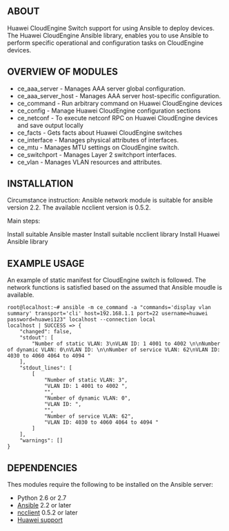 ## ABOUT

Huawei CloudEngine Switch support for using Ansible to deploy devices. The Huawei CloudEngine Ansible library, enables you to use Ansible to perform specific operational and configuration tasks on CloudEngine devices.

## OVERVIEW OF MODULES

- ce_aaa_server - Manages AAA server global configuration.
- ce_aaa_server_host - Manages AAA server host-specific configuration.
- ce_command - Run arbitrary command on Huawei CloudEngine devices
- ce_config - Manage Huawei CloudEngine configuration sections
- ce_netconf - To execute netconf RPC on Huawei CloudEngine devices and save output locally
- ce_facts - Gets facts about Huawei CloudEngine switches
- ce_interface - Manages physical attributes of interfaces.
- ce_mtu - Manages MTU settings on CloudEngine switch.
- ce_switchport - Manages Layer 2 switchport interfaces.
- ce_vlan - Manages VLAN resources and attributes.


## INSTALLATION

Circumstance instruction:
Ansible network module is suitable for ansible version 2.2. The available ncclient version is 0.5.2.

Main steps:

Install suitable Ansible master
Install suitable ncclient library
Install Huawei Ansible library

## EXAMPLE USAGE
An example of static manifest for CloudEngine switch is followed. The network functions is satisfied based on the assumed that Ansible moudle is available.
```
root@localhost:~# ansible -m ce_command -a "commands='display vlan summary' transport='cli' host=192.168.1.1 port=22 username=huawei password=huawei123" localhost --connection local
localhost | SUCCESS => {
    "changed": false, 
    "stdout": [
        "Number of static VLAN: 3\nVLAN ID: 1 4001 to 4002 \n\nNumber of dynamic VLAN: 0\nVLAN ID: \n\nNumber of service VLAN: 62\nVLAN ID: 4030 to 4060 4064 to 4094 "
    ], 
    "stdout_lines": [
        [
            "Number of static VLAN: 3", 
            "VLAN ID: 1 4001 to 4002 ", 
            "", 
            "Number of dynamic VLAN: 0", 
            "VLAN ID: ", 
            "", 
            "Number of service VLAN: 62", 
            "VLAN ID: 4030 to 4060 4064 to 4094 "
        ]
    ], 
    "warnings": []
}
```

## DEPENDENCIES

Thes modules require the following to be installed on the Ansible server:

* Python 2.6 or 2.7
* [Ansible](http://www.ansible.com) 2.2 or later
* [ncclient](https://github.com/ncclient/ncclient) 0.5.2 or later
* [Huawei support](http://www.huawei.com/en/)

